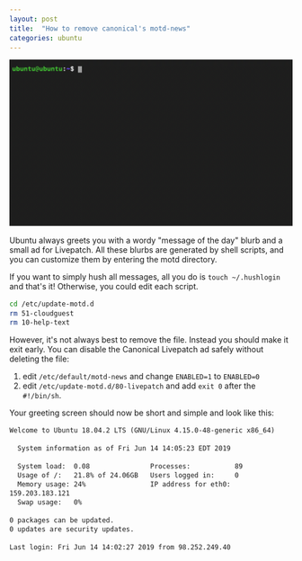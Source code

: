 ```yaml
---
layout: post
title:  "How to remove canonical's motd-news"
categories: ubuntu
---
```


<img src="/assets/motd.png" alt="MOTD" class="banner"/>

Ubuntu always greets you with a wordy "message of the day" blurb and a small ad for Livepatch. All these blurbs are generated by shell scripts, and you can customize them by entering the motd directory.

<!--more-->

If you want to simply hush all messages, all you do is `touch ~/.hushlogin` and that's it! Otherwise, you could edit each script.

``` bash
cd /etc/update-motd.d
rm 51-cloudguest
rm 10-help-text
```

However, it's not always best to remove the file. Instead you should make it exit early. You can disable the Canonical Livepatch ad safely without deleting the file:

1. edit `/etc/default/motd-news` and change `ENABLED=1` to `ENABLED=0`
2. edit `/etc/update-motd.d/80-livepatch` and add `exit 0` after the `#!/bin/sh`.

Your greeting screen should now be short and simple and look like this:

```
Welcome to Ubuntu 18.04.2 LTS (GNU/Linux 4.15.0-48-generic x86_64)

  System information as of Fri Jun 14 14:05:23 EDT 2019

  System load:  0.08               Processes:           89
  Usage of /:   21.8% of 24.06GB   Users logged in:     0
  Memory usage: 24%                IP address for eth0: 159.203.183.121
  Swap usage:   0%

0 packages can be updated.
0 updates are security updates.

Last login: Fri Jun 14 14:02:27 2019 from 98.252.249.40
```